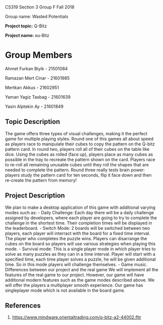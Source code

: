 CS319 Section 3 Group F Fall 2018

Group name: Wasted Potentials

**Project topic:** Q-Bitz

**Project name:** кu-Bitz

# Group Members
Ahmet Furkan Biyik - 21501084  

Ramazan Mert Cinar - 21601985

Mertkan Akkus - 21602951

Yaman Yagiz Tasbag - 21601639

Yasin Alptekin Ay - 21601849


## Topic Description
   The game offers three types of visual challenges, making it the perfect game for multiple playing styles. Round one of this games all about speed as players race to manipulate their cubes to copy the pattern on the Q-bitz pattern card. In round two, players roll all of their cubes on the table like dice. Using the cubes as rolled (face up), players place as many cubes as possible in the tray to recreate the pattern shown on the card. Players race to re-roll all remaining unusable cubes until they roll the shapes that are needed to complete the pattern. Round three really tests brain power: players study the pattern card for ten seconds, flip it face down and then re-create the pattern from memory! 
   
## Project Description
We plan to make a desktop application of this game with additional varying modes such as:
    - Daily Challenge: Each day there will be a daily challenge assigned by developers, where each player are going to try to complete the challenge in the shortest time. Their completion times will be displayed in the leaderboard.
    - Switch Mode: 2 boards will be switched between two players, each player will interract with the board for a fixed time interval. The player who completes the puzzle wins. Players can disarrange the cubes on the board so players will use various strategies when playing this mode.
    - Survival mode: This is a single player mode in which player tries to solve as many puzzles as they can in a time interval. Player will start with a specified time, each time player solves a puzzle, he will be given additional time. So in this mode players will challenge themselves.
    - Game music.  
Differences between our project and the real game
  We will implement all the features of the real game to our project. However, our game will have additional modern features such as the game modes described above. We will offer the players a multiplayer smooth experience. Our game has singleplayer mode which is not available in the board game. 

## References

1) https://www.mindware.orientaltrading.com/q-bitz-a2-44002.fltr
